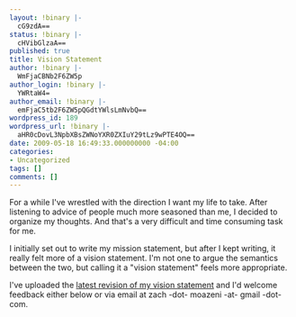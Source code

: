 ```yaml
---
layout: !binary |-
  cG9zdA==
status: !binary |-
  cHVibGlzaA==
published: true
title: Vision Statement
author: !binary |-
  WmFjaCBNb2F6ZW5p
author_login: !binary |-
  YWRtaW4=
author_email: !binary |-
  emFjaC5tb2F6ZW5pQGdtYWlsLmNvbQ==
wordpress_id: 189
wordpress_url: !binary |-
  aHR0cDovL3NpbXBsZWNoYXR0ZXIuY29tLz9wPTE4OQ==
date: 2009-05-18 16:49:33.000000000 -04:00
categories:
- Uncategorized
tags: []
comments: []
---
```

For a while I've wrestled with the direction I want my life to take. After listening to advice of people much more seasoned than me, I decided to organize my thoughts. And that's a very difficult and time consuming task for me.

I initially set out to write my mission statement, but after I kept writing, it really felt more of a vision statement. I'm not one to argue the semantics between the two, but calling it a "vision statement" feels more appropriate.

I've uploaded the [latest revision of my vision statement](/vision-statement) and I'd welcome feedback either below or via email at zach -dot- moazeni -at- gmail -dot- com.
